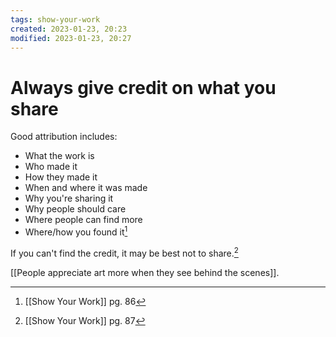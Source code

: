 ```yaml
---
tags: show-your-work 
created: 2023-01-23, 20:23
modified: 2023-01-23, 20:27
---
```


# Always give credit on what you share
Good attribution includes:
- What the work is
- Who made it
- How they made it
- When and where it was made
- Why you're sharing it
- Why people should care
- Where people can find more
- Where/how you found it[^1]

If you can't find the credit, it may be best not to share.[^2]

[[People appreciate art more when they see behind the scenes]].

[^1]: [[Show Your Work]] pg. 86
[^2]: [[Show Your Work]] pg. 87